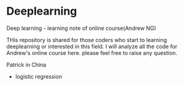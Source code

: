 # Deeplearning
Deep learning - learning note of online course(Andrew NG)

THis repository is shared for those coders who start to learning deeplearning or interested in this field. 
I will analyze all the code for  Andrew's online course here.
please feel free to raise any question.

Patrick in China

- logistic regression
